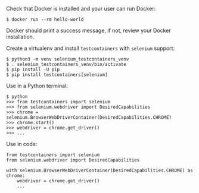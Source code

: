 Check that Docker is installed and your user can run Docker:

```
$ docker run --rm hello-world
```

Docker should print a success message, if not, review your Docker installation.

Create a virtualenv and install `testcontainers` with `selenium` support:

```
$ python3 -m venv selenium_testcontainers_venv
$ . selenium_testcontainers_venv/bin/activate
$ pip install -U pip
$ pip install testcontainers[selenium]
```

Use in a Python terminal:

```
$ python
>>> from testcontainers import selenium
>>> from selenium.webdriver import DesiredCapabilities
>>> chrome = selenium.BrowserWebDriverContainer(DesiredCapabilities.CHROME)
>>> chrome.start()
>>> webdriver = chrome.get_driver()
>>> ...
```

Use in code:

```
from testcontainers import selenium
from selenium.webdriver import DesiredCapabilities

with selenium.BrowserWebDriverContainer(DesiredCapabilities.CHROME) as chrome:
    webdriver = chrome.get_driver()
    ...
```
